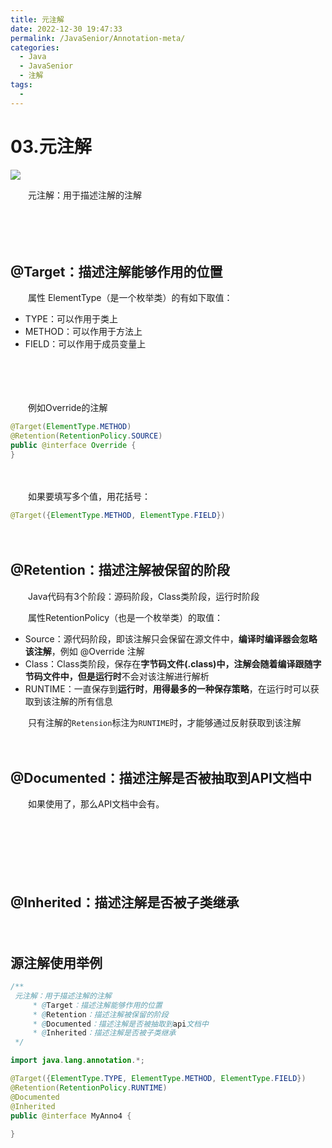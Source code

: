 ```yaml
---
title: 元注解
date: 2022-12-30 19:47:33
permalink: /JavaSenior/Annotation-meta/
categories:
  - Java
  - JavaSenior
  - 注解
tags:
  - 
---
```




# 03.元注解


![](https://image.peterjxl.com/blog/42-20221230194440-64bhyzc.jpg)

　　元注解：用于描述注解的注解

　<!-- more -->　‍

　　‍

## @Target：描述注解能够作用的位置

　　属性 ElementType（是一个枚举类）的有如下取值：

* TYPE：可以作用于类上
* METHOD：可以作用于方法上
* FIELD：可以作用于成员变量上

　　‍

　　‍

　　例如Override的注解

```java
@Target(ElementType.METHOD)
@Retention(RetentionPolicy.SOURCE)
public @interface Override {
}
```

　　‍

　　如果要填写多个值，用花括号：

```java
@Target({ElementType.METHOD, ElementType.FIELD})
```

　　‍

## @Retention：描述注解被保留的阶段

　　Java代码有3个阶段：源码阶段，Class类阶段，运行时阶段

　　属性RetentionPolicy（也是一个枚举类）的取值：

* Source：源代码阶段，即该注解只会保留在源文件中，**编译时编译器会忽略该注解**，例如 @Override 注解
* Class：Class类阶段，保存在**字节码文件(.class)**中，注解会随着编译跟随字节码文件中，但是**运行时**不会对该注解进行解析
* RUNTIME：一直保存到**运行时**，**用得最多的一种保存策略**，在运行时可以获取到该注解的所有信息

　　只有注解的`Retension`​标注为`RUNTIME`​时，才能够通过反射获取到该注解

　　‍

## @Documented：描述注解是否被抽取到API文档中

　　如果使用了，那么API文档中会有。

　　‍

　　‍

　　‍

## @Inherited：描述注解是否被子类继承

　　‍

## 源注解使用举例

```java
/**
 元注解：用于描述注解的注解
     * @Target：描述注解能够作用的位置
     * @Retention：描述注解被保留的阶段
     * @Documented：描述注解是否被抽取到api文档中
     * @Inherited：描述注解是否被子类继承
 */

import java.lang.annotation.*;

@Target({ElementType.TYPE, ElementType.METHOD, ElementType.FIELD})
@Retention(RetentionPolicy.RUNTIME)
@Documented
@Inherited
public @interface MyAnno4 {
  
}
```

　　‍
